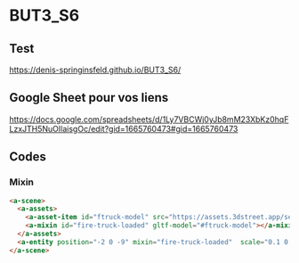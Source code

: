 # BUT3_S6

## Test

https://denis-springinsfeld.github.io/BUT3_S6/

## Google Sheet pour vos liens

https://docs.google.com/spreadsheets/d/1Ly7VBCWj0yJb8mM23XbKz0hqFLzxJTH5NuOIlaisgOc/edit?gid=1665760473#gid=1665760473


## Codes

### Mixin

```html
<a-scene>
  <a-assets>
    <a-asset-item id="ftruck-model" src="https://assets.3dstreet.app/sets/vehicles-rig/gltf-exports/draco/fire-truck-pumper-rig.glb"></a-asset-item>
    <a-mixin id="fire-truck-loaded" gltf-model="#ftruck-model"></a-mixin>
  </a-assets>
  <a-entity position="-2 0 -9" mixin="fire-truck-loaded"  scale="0.1 0.1 0.1">
</a-scene>
```
